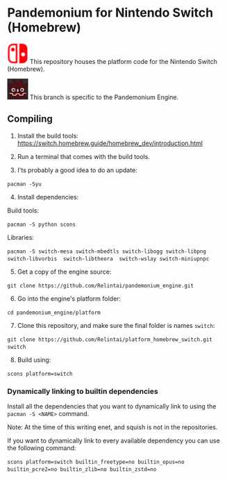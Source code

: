 # Pandemonium for Nintendo Switch (Homebrew)

<p style="vertical-align: middle;">
<img style="width: 48px;" src="logo.png" alt="Pandemonium Icon" title="Engine Icon"/>
This repository houses the platform code for the Nintendo Switch (Homebrew).
</p>

<p style="vertical-align: middle;">
<img style="width: 48px;" src="icon.jpg" alt="Nintendo Switch Logo" title="Platform Logo"/>
This branch is specific to the Pandemonium Engine.
</p>

## Compiling

1. Install the build tools: https://switch.homebrew.guide/homebrew_dev/introduction.html

2. Run a terminal that comes with the build tools.

3. I'ts probably a good idea to do an update:

``` pacman -Syu ```

4. Install dependencies:

Build tools:

``` pacman -S python scons ```

Libraries:

``` pacman -S switch-mesa switch-mbedtls switch-libogg switch-libpng  switch-libvorbis  switch-libtheora  switch-wslay switch-miniupnpc ```

5. Get a copy of the engine source:

``` git clone https://github.com/Relintai/pandemonium_engine.git ```

6. Go into the engine's platform folder:

``` cd pandemonium_engine/platform ```

7. Clone this repository, and make sure the final folder is names `switch`:

``` git clone https://github.com/Relintai/platform_homebrew_switch.git switch ```

8. Build using:

``` scons platform=switch ```

### Dynamically linking to builtin dependencies

Install all the dependencies that you want to dynamically link to using the `pacman -S <NAME>` command.

Note: At the time of this writing enet, and squish is not in the repositories.

If you want to dynamically link to every available dependency you can use the following command:

``` scons platform=switch builtin_freetype=no builtin_opus=no builtin_pcre2=no builtin_zlib=no builtin_zstd=no ```
